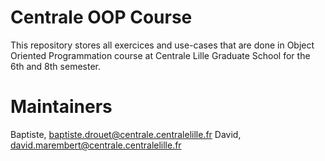 # Centrale OOP Course

This repository stores all exercices and use-cases that are done in Object Oriented Programmation course at Centrale Lille Graduate School for the 6th and 8th semester.

# Maintainers

Baptiste, baptiste.drouet@centrale.centralelille.fr
David, david.marembert@centrale.centralelille.fr
